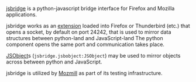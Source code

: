 [jsbridge](https://github.com/mozautomation/mozmill/tree/master/jsbridge)
is a python-javascript bridge interface for Firefox and Mozilla
applications.

jsbridge works as an 
[extension](https://github.com/mozautomation/mozmill/tree/master/jsbridge/jsbridge/extension)
loaded into Firefox or Thunderbird
(etc.) that opens a socket, by default on port 24242, that 
is used to mirror data structures between python-land and JavaScript-land
The python component opens the same port and communication takes place.

[JSObject](https://github.com/mozautomation/mozmill/blob/master/jsbridge/jsbridge/jsobjects.py)s 
(`jsbridge.jsbobject:JSObject`) may be used to mirror
objects across between python and JavaScript.

jsbridge is utilized by 
[Mozmill](https://developer.mozilla.org/en/Mozmill) as part of its
testing infrastructure.